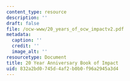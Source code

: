 ```yaml
---
content_type: resource
description: ''
draft: false
file: /ocw-www/20_years_of_ocw_impactv2.pdf
metadata:
  caption: ''
  credit: ''
  image_alt: ''
resourcetype: Document
title: 20 Year Anniversary Book of Impact
uid: 832a2bd0-745d-4af2-b0b0-f96a2945a3d4
---
```

